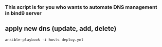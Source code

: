 ### This script is for you who wants to automate DNS management in bind9 server 
## apply new dns (update, add, delete)
```
ansible-playbook -i hosts deploy.yml
```
